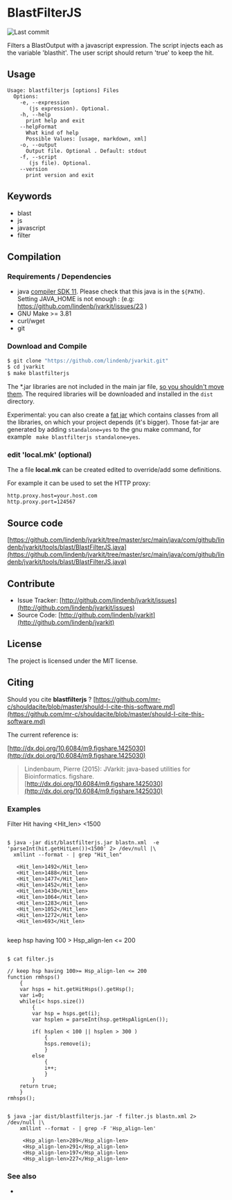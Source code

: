 # BlastFilterJS

![Last commit](https://img.shields.io/github/last-commit/lindenb/jvarkit.png)

Filters a BlastOutput with a javascript expression. The script injects each <Hit> as the variable 'blasthit'. The user script should return 'true' to keep the hit.


## Usage

```
Usage: blastfilterjs [options] Files
  Options:
    -e, --expression
       (js expression). Optional.
    -h, --help
      print help and exit
    --helpFormat
      What kind of help
      Possible Values: [usage, markdown, xml]
    -o, --output
      Output file. Optional . Default: stdout
    -f, --script
       (js file). Optional.
    --version
      print version and exit

```


## Keywords

 * blast
 * js
 * javascript
 * filter


## Compilation

### Requirements / Dependencies

* java [compiler SDK 11](https://jdk.java.net/11/). Please check that this java is in the `${PATH}`. Setting JAVA_HOME is not enough : (e.g: https://github.com/lindenb/jvarkit/issues/23 )
* GNU Make >= 3.81
* curl/wget
* git


### Download and Compile

```bash
$ git clone "https://github.com/lindenb/jvarkit.git"
$ cd jvarkit
$ make blastfilterjs
```

The *.jar libraries are not included in the main jar file, [so you shouldn't move them](https://github.com/lindenb/jvarkit/issues/15#issuecomment-140099011 ).
The required libraries will be downloaded and installed in the `dist` directory.

Experimental: you can also create a [fat jar](https://stackoverflow.com/questions/19150811/) which contains classes from all the libraries, on which your project depends (it's bigger). Those fat-jar are generated by adding `standalone=yes` to the gnu make command, for example ` make blastfilterjs standalone=yes`.

### edit 'local.mk' (optional)

The a file **local.mk** can be created edited to override/add some definitions.

For example it can be used to set the HTTP proxy:

```
http.proxy.host=your.host.com
http.proxy.port=124567
```
## Source code 

[https://github.com/lindenb/jvarkit/tree/master/src/main/java/com/github/lindenb/jvarkit/tools/blast/BlastFilterJS.java](https://github.com/lindenb/jvarkit/tree/master/src/main/java/com/github/lindenb/jvarkit/tools/blast/BlastFilterJS.java)


## Contribute

- Issue Tracker: [http://github.com/lindenb/jvarkit/issues](http://github.com/lindenb/jvarkit/issues)
- Source Code: [http://github.com/lindenb/jvarkit](http://github.com/lindenb/jvarkit)

## License

The project is licensed under the MIT license.

## Citing

Should you cite **blastfilterjs** ? [https://github.com/mr-c/shouldacite/blob/master/should-I-cite-this-software.md](https://github.com/mr-c/shouldacite/blob/master/should-I-cite-this-software.md)

The current reference is:

[http://dx.doi.org/10.6084/m9.figshare.1425030](http://dx.doi.org/10.6084/m9.figshare.1425030)

> Lindenbaum, Pierre (2015): JVarkit: java-based utilities for Bioinformatics. figshare.
> [http://dx.doi.org/10.6084/m9.figshare.1425030](http://dx.doi.org/10.6084/m9.figshare.1425030)





### Examples

Filter Hit having <Hit_len> <1500


```

$ java -jar dist/blastfilterjs.jar blastn.xml  -e 'parseInt(hit.getHitLen())<1500' 2> /dev/null |\
  xmllint --format - | grep "Hit_len"
  
   <Hit_len>1492</Hit_len>
   <Hit_len>1488</Hit_len>
   <Hit_len>1477</Hit_len>
   <Hit_len>1452</Hit_len>
   <Hit_len>1430</Hit_len>
   <Hit_len>1064</Hit_len>
   <Hit_len>1283</Hit_len>
   <Hit_len>1052</Hit_len>
   <Hit_len>1272</Hit_len>
   <Hit_len>693</Hit_len>
     

```


keep hsp having 100 > Hsp_align-len <= 200 


```

$ cat filter.js

// keep hsp having 100>= Hsp_align-len <= 200 
function rmhsps()
	{
	var hsps = hit.getHitHsps().getHsp();
	var i=0;
	while(i< hsps.size())
		{
		var hsp = hsps.get(i);
		var hsplen = parseInt(hsp.getHspAlignLen());
		
		if( hsplen < 100 || hsplen > 300 )
			{
			hsps.remove(i);
			}
		else
			{
			i++;
			}
		}
	return true;
	}
rmhsps();

```






```

$ java -jar dist/blastfilterjs.jar -f filter.js blastn.xml 2> /dev/null |\
	xmllint --format - | grep -F 'Hsp_align-len'

	 <Hsp_align-len>289</Hsp_align-len>
	 <Hsp_align-len>291</Hsp_align-len>
	 <Hsp_align-len>197</Hsp_align-len>
	 <Hsp_align-len>227</Hsp_align-len>

```





### See also


 *  







